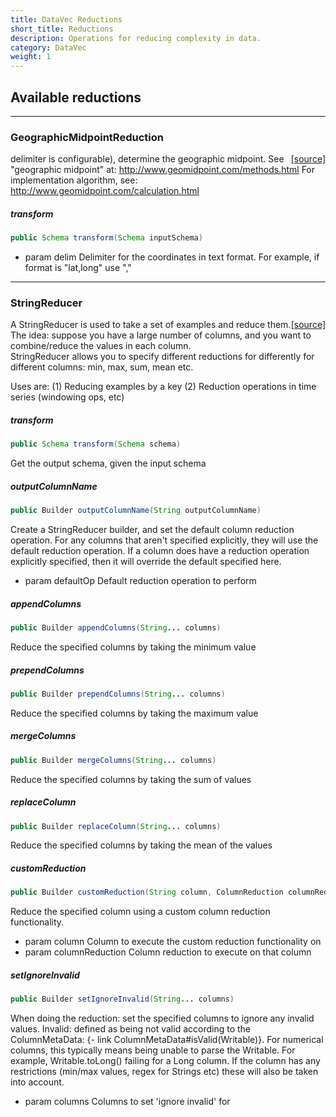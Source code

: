 ```yaml
---
title: DataVec Reductions
short_title: Reductions
description: Operations for reducing complexity in data.
category: DataVec
weight: 1
---
```


## Available reductions


---

### GeographicMidpointReduction
<span style="float:right;"> [[source]](https://github.com/deeplearning4j/deeplearning4j/tree/master/datavec/datavec-api/src/main/java/org/datavec/api/transform/reduce/impl/GeographicMidpointReduction.java) </span>

delimiter is configurable), determine the geographic midpoint.
See "geographic midpoint" at: <a href="http://www.geomidpoint.com/methods.html">http://www.geomidpoint.com/methods.html</a>
For implementation algorithm, see: <a href="http://www.geomidpoint.com/calculation.html">http://www.geomidpoint.com/calculation.html</a>


##### transform 
```java
public Schema transform(Schema inputSchema) 
```


- param delim Delimiter for the coordinates in text format. For example, if format is "lat,long" use ","





---

### StringReducer
<span style="float:right;"> [[source]](https://github.com/deeplearning4j/deeplearning4j/tree/master/datavec/datavec-api/src/main/java/org/datavec/api/transform/stringreduce/StringReducer.java) </span>

A StringReducer is used to take a set of examples and reduce them.
The idea: suppose you have a large number of columns, and you want to combine/reduce the values in each column.<br>
StringReducer allows you to specify different reductions for differently for different columns: min, max, sum, mean etc.

Uses are:
(1) Reducing examples by a key
(2) Reduction operations in time series (windowing ops, etc)


##### transform 
```java
public Schema transform(Schema schema) 
```


Get the output schema, given the input schema

##### outputColumnName 
```java
public Builder outputColumnName(String outputColumnName) 
```


Create a StringReducer builder, and set the default column reduction operation.
For any columns that aren't specified explicitly, they will use the default reduction operation.
If a column does have a reduction operation explicitly specified, then it will override
the default specified here.

- param defaultOp Default reduction operation to perform

##### appendColumns 
```java
public Builder appendColumns(String... columns) 
```


Reduce the specified columns by taking the minimum value

##### prependColumns 
```java
public Builder prependColumns(String... columns) 
```


Reduce the specified columns by taking the maximum value

##### mergeColumns 
```java
public Builder mergeColumns(String... columns) 
```


Reduce the specified columns by taking the sum of values

##### replaceColumn 
```java
public Builder replaceColumn(String... columns) 
```


Reduce the specified columns by taking the mean of the values

##### customReduction 
```java
public Builder customReduction(String column, ColumnReduction columnReduction) 
```


Reduce the specified column using a custom column reduction functionality.

- param column          Column to execute the custom reduction functionality on
- param columnReduction Column reduction to execute on that column

##### setIgnoreInvalid 
```java
public Builder setIgnoreInvalid(String... columns) 
```


When doing the reduction: set the specified columns to ignore any invalid values.
Invalid: defined as being not valid according to the ColumnMetaData: {- link ColumnMetaData#isValid(Writable)}.
For numerical columns, this typically means being unable to parse the Writable. For example, Writable.toLong() failing for a Long column.
If the column has any restrictions (min/max values, regex for Strings etc) these will also be taken into account.

- param columns Columns to set 'ignore invalid' for

